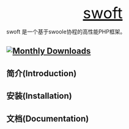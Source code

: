 <p align="center">
    <a href="#" style="color: black;font-size: 40px;" target="_blank">
        swoft
    </a>
</p>

swoft 是一个基于swoole协程的高性能PHP框架。

[![Monthly Downloads](https://poser.pugx.org/phpunit/phpunit/d/monthly)](https://packagist.org/packages/phpunit/phpunit)
------------

简介(Introduction)
------------


安装(Installation)
------------


文档(Documentation)
-------------
